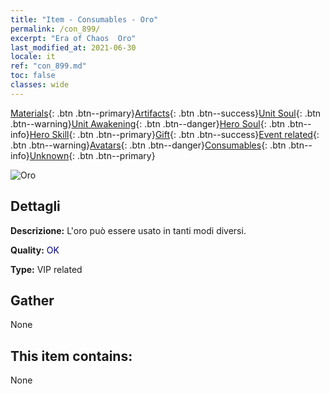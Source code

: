 ```yaml
---
title: "Item - Consumables - Oro"
permalink: /con_899/
excerpt: "Era of Chaos  Oro"
last_modified_at: 2021-06-30
locale: it
ref: "con_899.md"
toc: false
classes: wide
---
```

 [Materials](/ItemsIT/){: .btn .btn--primary}[Artifacts](/ItemsIT/Artifacts/){: .btn .btn--success}[Unit Soul](/ItemsIT/UnitSoul/){: .btn .btn--warning}[Unit Awakening](/ItemsIT/UnitAwakening/){: .btn .btn--danger}[Hero Soul](/ItemsIT/HeroSoul/){: .btn .btn--info}[Hero Skill](/ItemsIT/HeroSkill/){: .btn .btn--primary}[Gift](/ItemsIT/Gift/){: .btn .btn--success}[Event related](/ItemsIT/Events/){: .btn .btn--warning}[Avatars](/ItemsIT/Avatars/){: .btn .btn--danger}[Consumables](/ItemsIT/Consumables/){: .btn .btn--info}[Unknown](/ItemsIT/Unknown/){: .btn .btn--primary}

 ![Oro](/images/t/i_103.png)

## Dettagli
 **Descrizione:** L'oro può essere usato in tanti modi diversi.

 **Quality:** <span style="color: #000080">OK</span>

 **Type:** VIP related

## Gather

  None

## This item contains:

  None


